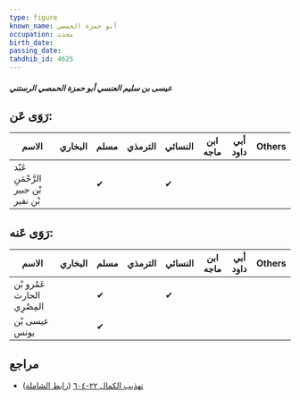 ```yaml
---
type: figure
known_name: أبو حمزة الحمصي
occupation: محدث
birth_date:
passing_date:
tahdhib_id: 4625
---
```

##### عيسى بن سليم العنسي أبو حمزة الحمصي الرستني

## رَوَى عَن:
| الاسم                               | البخاري | مسلم | الترمذي | النسائي | ابن ماجه | أبي داود | Others |
| ----------------------------------- | ------- | ---- | ------- | ------- | -------- | -------- | ------ |
| عَبْد الرَّحْمَنِ بْن جبير بْن نفير |         | ✔    |         | ✔       |          |          |        |
## رَوَى عَنه:
| الاسم                       | البخاري | مسلم | الترمذي | النسائي | ابن ماجه | أبي داود | Others |
| --------------------------- | ------- | ---- | ------- | ------- | -------- | -------- | ------ |
| عَمْرو بْن الحارث المِصْرِي |         | ✔    |         | ✔       |          |          |        |
| عيسى بْن يونس               |         | ✔    |         |         |          |          |        |
## مراجع
- [تهذيب الكمال ٢٢-٦٠٤](obsidian://open?vault=Tahdhib-al-Kamal&file=Figures/٤٦٢٥-عيسى%20بن%20سليم%20العنسي%20أبو%20حمزة%20الحمصي%20الرستني) ([رابط الشاملة](https://shamela.ws/book/3722/11857))